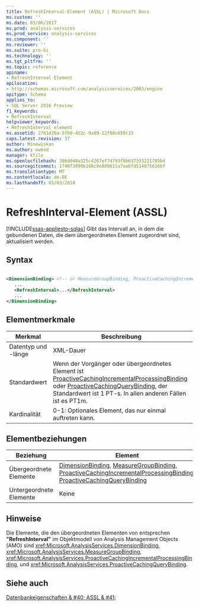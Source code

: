 ```yaml
---
title: RefreshInterval-Element (ASSL) | Microsoft Docs
ms.custom: ''
ms.date: 03/06/2017
ms.prod: analysis-services
ms.prod_service: analysis-services
ms.component: ''
ms.reviewer: ''
ms.suite: pro-bi
ms.technology: ''
ms.tgt_pltfrm: ''
ms.topic: reference
apiname:
- RefreshInterval Element
apilocation:
- http://schemas.microsoft.com/analysisservices/2003/engine
apitype: Schema
applies_to:
- SQL Server 2016 Preview
f1_keywords:
- RefreshInterval
helpviewer_keywords:
- RefreshInterval element
ms.assetid: 2761d26a-5fb0-452c-9a89-12f8dc658c33
caps.latest.revision: 37
author: Minewiskan
ms.author: owend
manager: kfile
ms.openlocfilehash: 306d048a325c4267ef74793f8b637333221785b4
ms.sourcegitcommit: 1740f3090b168c0e809611a7aa6fd514075616bf
ms.translationtype: MT
ms.contentlocale: de-DE
ms.lasthandoff: 05/03/2018
---
```

# <a name="refreshinterval-element-assl"></a>RefreshInterval-Element (ASSL)
[!INCLUDE[ssas-appliesto-sqlas](../../../includes/ssas-appliesto-sqlas.md)]
  Gibt das Intervall an, in dem die gebundenen Daten, die dem übergeordneten Element zugeordnet sind, aktualisiert werden.  
  
## <a name="syntax"></a>Syntax  
  
```xml  
  
<DimensionBinding> <!-- or MeasureGroupBinding, ProactiveCachingIncrementalProcessingBinding, ProactiveCachingQueryBinding -->  
   ...  
   <RefreshInterval>...</RefreshInterval>  
   ...  
</DimensionBinding>  
```  
  
## <a name="element-characteristics"></a>Elementmerkmale  
  
|Merkmal|Beschreibung|  
|--------------------|-----------------|  
|Datentyp und -länge|XML-Dauer|  
|Standardwert|Wenn der Vorgänger oder übergeordnetes Element ist [ProactiveCachingIncrementalProcessingBinding](../../../analysis-services/scripting/data-type/proactivecachingincrementalprocessingbinding-data-type-assl.md) oder [ProactiveCachingQueryBinding](../../../analysis-services/scripting/data-type/proactivecachingquerybinding-data-type-assl.md), der Standardwert ist 1 PT-s. In allen anderen Fällen ist es PT1m.|  
|Kardinalität|0-1: Optionales Element, das nur einmal auftreten kann.|  
  
## <a name="element-relationships"></a>Elementbeziehungen  
  
|Beziehung|Element|  
|------------------|-------------|  
|Übergeordnete Elemente|[DimensionBinding](../../../analysis-services/scripting/data-type/dimensionbinding-data-type-assl.md), [MeasureGroupBinding](../../../analysis-services/scripting/data-type/measuregroupbinding-data-type-assl.md), [ProactiveCachingIncrementalProcessingBinding](../../../analysis-services/scripting/data-type/proactivecachingincrementalprocessingbinding-data-type-assl.md), [ProactiveCachingQueryBinding](../../../analysis-services/scripting/data-type/proactivecachingquerybinding-data-type-assl.md)|  
|Untergeordnete Elemente|Keine|  
  
## <a name="remarks"></a>Hinweise  
 Die Elemente, die den übergeordneten Elementen von entsprechen **"RefreshInterval"** im Objektmodell von Analysis Management Objects (AMO) sind <xref:Microsoft.AnalysisServices.DimensionBinding>, <xref:Microsoft.AnalysisServices.MeasureGroupBinding>, <xref:Microsoft.AnalysisServices.ProactiveCachingIncrementalProcessingBinding>, und <xref:Microsoft.AnalysisServices.ProactiveCachingQueryBinding>.  
  
## <a name="see-also"></a>Siehe auch  
 [Datenbankeigenschaften & #40; ASSL & #41;](../../../analysis-services/scripting/properties/properties-assl.md)  
  
  
